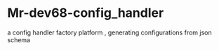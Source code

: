 # Mr-dev68-config_handler
a config handler factory platform , generating configurations from json schema 
